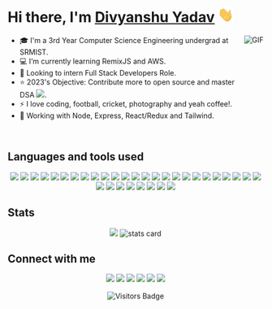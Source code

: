 <!-- ![Divyanshu Yadav (5)](https://user-images.githubusercontent.com/91051053/190860704-48723df0-5c19-465a-afae-b94973bfc74b.png) -->
# Hi there, I'm <a href="https://www.linkedin.com/in/divyanshu-yadav-b32a76220/" target="_blank" rel="noopener noreferrer">Divyanshu Yadav</a> <img src="https://raw.githubusercontent.com/ABSphreak/ABSphreak/master/gifs/Hi.gif" height="30" />
 
<!-- <img align="right" alt="GIF" height="160px" src="https://media.giphy.com/media/du3J3cXyzhj75IOgvA/giphy.gif" /> -->
<img align="right" alt="GIF" height="140px" src="https://user-images.githubusercontent.com/91051053/219441109-ae96da6a-1644-45f6-bb8d-321d39fb996f.png" />
 

 
 
- 🎓 I'm a 3rd Year Computer Science Engineering undergrad at SRMIST.  
- 💻 I’m currently learning RemixJS and AWS. 
- 👯 Looking to intern Full Stack Developers Role.
- ⭐ 2023's Objective: Contribute more to open source and master DSA <img src="https://media.giphy.com/media/WUlplcMpOCEmTGBtBW/giphy.gif" width="30">. 
- ⚡ I love coding, football, cricket, photography and yeah coffee!. 
- 🚀 Working with Node, Express, React/Redux and Tailwind.
<br/> 

<!--  ![banner](https://user-images.githubusercontent.com/91051053/192588281-8b9b87ae-02e5-4718-8679-5ccae0dcc4a8.png) -->
 
## Languages and tools used
<p align="center">
 <img src="https://img.shields.io/badge/HTML5-E34F26?style=for-the-badge&logo=html5&logoColor=white"><img/>
 <img src="https://img.shields.io/badge/CSS3-1572B6?style=for-the-badge&logo=css3&logoColor=white"><img/>
 <img src="https://img.shields.io/badge/JavaScript-323330?style=for-the-badge&logo=javascript&logoColor=F7DF1E"><img/>
 <img src="https://img.shields.io/badge/Bootstrap-563D7C?style=for-the-badge&logo=bootstrap&logoColor=white"><img/>
 <img src="https://img.shields.io/badge/Tailwind_CSS-38B2AC?style=for-the-badge&logo=tailwind-css&logoColor=white"><img/>
 <img src="https://img.shields.io/badge/npm-CB3837?style=for-the-badge&logo=npm&logoColor=white"><img/>
 <img src="https://img.shields.io/badge/Yarn-2C8EBB?style=for-the-badge&logo=yarn&logoColor=white"><img/>
 <img src="https://img.shields.io/badge/Node.js-339933?style=for-the-badge&logo=nodedotjs&logoColor=white"><img/>
 <img src="https://img.shields.io/badge/React-20232A?style=for-the-badge&logo=react&logoColor=61DAFB"><img/>
 <img src="https://img.shields.io/badge/angular-%23DD0031.svg?style=for-the-badge&logo=angular&logoColor=white"/>
 <img src="https://img.shields.io/badge/React_Router-CA4245?style=for-the-badge&logo=react-router&logoColor=white"><img/>
 <img src="https://img.shields.io/badge/Redux-593D88?style=for-the-badge&logo=redux&logoColor=white"><img/>
 <img src="https://img.shields.io/badge/Express.js-000000?style=for-the-badge&logo=express&logoColor=whit"><img/>
 <img src="https://img.shields.io/badge/-GraphQL-E10098?style=for-the-badge&logo=graphql&logoColor=white"><img/>
 <img src="https://img.shields.io/badge/Material%20UI-007FFF?style=for-the-badge&logo=mui&logoColor=white"><img/>
 <img src="https://img.shields.io/badge/MongoDB-4EA94B?style=for-the-badge&logo=mongodb&logoColor=white"><img/>
 <img src="https://img.shields.io/badge/Supabase-181818?style=for-the-badge&logo=supabase&logoColor=white"><img/>
 <img src="https://img.shields.io/badge/TypeScript-007ACC?style=for-the-badge&logo=typescript&logoColor=white"><img/>
 <img src="https://img.shields.io/badge/next.js-000000?style=for-the-badge&logo=nextdotjs&logoColor=white"><img/>
 <img src="https://img.shields.io/badge/Figma-F24E1E?style=for-the-badge&logo=figma&logoColor=white"><img/>
 <img src="https://img.shields.io/badge/Canva-%2300C4CC.svg?&style=for-the-badge&logo=Canva&logoColor=white"><img/>
 <img src="https://img.shields.io/badge/java-%23ED8B00.svg?style=for-the-badge&logo=java&logoColor=white"><img/>
 <img src="https://img.shields.io/badge/C-00599C?style=for-the-badge&logo=c&logoColor=white"><img/>
 <img src="https://img.shields.io/badge/C%2B%2B-00599C?style=for-the-badge&logo=c%2B%2B&logoColor=white"><img/>
 <img src="https://img.shields.io/badge/Python-FFD43B?style=for-the-badge&logo=python&logoColor=blue"><img/>
 <img src="https://img.shields.io/badge/GitHub_Actions-2088FF?style=for-the-badge&logo=github-actions&logoColor=white"><img/>
 <img src="https://img.shields.io/badge/GitHub-100000?style=for-the-badge&logo=github&logoColor=white"><img/>
 <img src="https://img.shields.io/badge/Amazon_AWS-FF9900?style=for-the-badge&logo=amazonaws&logoColor=white"><img/>
 <img src="https://img.shields.io/badge/Google_Cloud-4285F4?style=for-the-badge&logo=google-cloud&logoColor=white"><img/>
 <img src="https://img.shields.io/badge/Heroku-430098?style=for-the-badge&logo=heroku&logoColor=white"><img/>
 <img src="https://img.shields.io/badge/Netlify-00C7B7?style=for-the-badge&logo=netlify&logoColor=white"><img/>
 <img src="https://img.shields.io/badge/Vercel-000000?style=for-the-badge&logo=vercel&logoColor=white"><img/>
 <img src="https://img.shields.io/badge/amazon%20alexa-52b5f7?style=for-the-badge&logo=amazon%20alexa&logoColor=white"><img/>
</p> 
<!--  [![@devyansh18's Holopin board](https://holopin.me/devyansh18)](https://holopin.io/@devyansh18) -->
      
 ## Stats
<!--  <p align="center">
 <img src="https://github-readme-streak-stats.herokuapp.com/?user=divyanshu1810&theme=dark" width="45%" align="center"/>
 <img src="https://github-readme-stats.vercel.app/api?username=divyanshu1810&theme=dark&count_private=true&include_all_commits=true&show_icons=true&custom_title=%23%20GitHub%20Stats%20%E2%9C%85" width="45%" align="center"/>
  <br/>
  <img src="https://github-readme-stats.vercel.app/api/top-langs/?username=divyanshu1810&theme=dark&layout=compact&langs_count=10&custom_title=%23%20Most%20Used%20Languages%20%F0%9F%91%A8%F0%9F%8F%BD%E2%80%8D%F0%9F%92%BB" align="center" width="30%"/>
  <img src="https://github-profile-summary-cards.vercel.app/api/cards/profile-details?username=divyanshu1810&theme=moonlight" width="58%" align="center" />
 <!--
  <img src="https://github-profile-trophy.vercel.app/?username=divyanshu1810&row=1(https://github.com/divyanshu1810/github-profile-trophy)" />
-->
<!-- <p/> --> 
 <p align="center">
         <img src="https://github-profile-summary-cards.vercel.app/api/cards/most-commit-language?username=divyanshu1810&theme=radical" />
        <img alt= "stats card" src="https://github-profile-summary-cards.vercel.app/api/cards/stats?username=divyanshu1810&theme=radical">

<p>
 
 ## Connect with me 
<p align="center">
  <a href="https://twitter.com/Devyansh18_" target="_blank"><img src="https://img.shields.io/badge/twitter-%231DA1F2.svg?&style=for-the-badge&logo=twitter&logoColor=white" /></a>
<!--   <a href="https://dev.to/divyanshu1810"><img src="https://img.shields.io/badge/dev.to-0A0A0A?style=for-the-badge&logo=dev.to&logoColor=white" /><a/> -->
  <a href="https://www.linkedin.com/in/divyanshu-yadav-b32a76220/" target="_blank"><img src="https://img.shields.io/badge/linkedin-%230077B5.svg?&style=for-the-badge&logo=linkedin&logoColor=white" /></a>
  <a href="https://www.instagram.com/devyansh18._/?hl=en" target="_blank"><img src="https://img.shields.io/badge/instagram-%23E4405F.svg?&style=for-the-badge&logo=instagram&logoColor=white" /></a>
  <a href="https://divyanshu1810.github.io/my-portfolio/" target="_blank"><img src="https://img.shields.io/badge/my_portfolio-000?style=for-the-badge&logo=ko-fi&logoColor=white" /></a>
<!--   <a href><img src="https://img.shields.io/badge/%3CServer%3E-%237289DA.svg?style=for-the-badge&logo=discord&logoColor=white" /><a/>  -->
  <a href="https://leetcode.com/devofficial1810/"><img src="https://img.shields.io/badge/LeetCode-000000?style=for-the-badge&logo=LeetCode&logoColor=#d16c06" /><a/>
  <a href="https://open.spotify.com/user/31yiatzg676ra4ufpnvrw6jyz6dm?si=ahCrZjFpQHa1INLSKmKDrw&utm_source=native-share-menu&nd=1"><img src="https://img.shields.io/badge/Spotify-1ED760?style=for-the-badge&logo=spotify&logoColor=white" /><a/>
</p>
 
<!--    ## Facts
   ```
  >> java facts.java
  
  People say "Jack of all Trades, Master of None",
  Quoted back in 1592, still a cliche in 2022.
  
  I say "Explorer of all Trades, Master of One".
  ```
-->   
   <p align="center">
    <img align="center" src="https://visitor-badge.glitch.me/badge?page_id=divyanshu1810.visitor-badge" alt="Visitors Badge"><img/>
   <p/>
    
